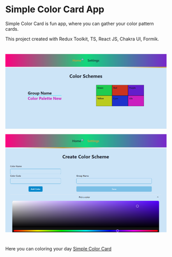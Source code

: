 # Simple Color Card App

Simple Color Card is fun app, where you can gather your color pattern cards.

This project created with Redux Toolkit, TS, React JS, Chakra UI, Formik.

#

![alt text](image.png)

![alt text](image-1.png)

#

Here you can coloring your day [Simple Color Card](https://redux-todo-app-woad-six.vercel.app)
